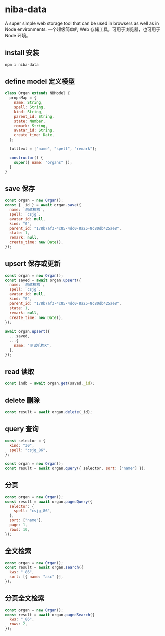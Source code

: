 # niba-data

A super simple web storage tool that can be used in browsers as well as in Node environments.
一个超级简单的 Web 存储工具，可用于浏览器，也可用于 Node 环境。

## install 安装

```bash
npm i niba-data
```

## define model 定义模型

```javascript
class Organ extends NBModel {
  propsMap = {
    name: String,
    spell: String,
    kind: String,
    parent_id: String,
    state: Number,
    remark: String,
    avatar_id: String,
    create_time: Date,
  };

  fulltext = ["name", "spell", "remark"];

  constructor() {
    super({ name: "organs" });
  }
}
```

## save 保存

```javascript
const organ = new Organ();
const { _id } = await organ.save({
  name: `测试机构`,
  spell: `csjg`,
  avatar_id: null,
  kind: "0",
  parent_id: "178b7af3-4c85-4dc0-8a25-8c80db425ae8",
  state: 1,
  remark: null,
  create_time: new Date(),
});
```

## upsert 保存或更新

```javascript
const organ = new Organ();
const saved = await organ.upsert({
  name: `测试机构`,
  spell: `csjg`,
  avatar_id: null,
  kind: "0",
  parent_id: "178b7af3-4c85-4dc0-8a25-8c80db425ae8",
  state: 1,
  remark: null,
  create_time: new Date(),
});

await organ.upsert({
  ...saved,
  ...{
    name: "测试机构X",
  },
});
```

## read 读取

```javascript
const indb = await organ.get(saved._id);
```

## delete 删除

```javascript
const result = await organ.delete(_id);
```

## query 查询

```javascript
const selector = {
  kind: "30",
  spell: "csjg_86",
};

const organ = new Organ();
const result = await organ.query({ selector, sort: ["name"] });
```

## 分页

```javascript
const organ = new Organ();
const result = await organ.pagedQuery({
  selector: {
    spell: "csjg_86",
  },
  sort: ["name"],
  page: 1,
  rows: 10,
});
```

## 全文检索

```javascript
const organ = new Organ();
const result = await organ.search({
  kws: "_86",
  sort: [{ name: "asc" }],
});
```

## 分页全文检索

```javascript
const organ = new Organ();
const result = await organ.pagedSearch({
  kws: "_86",
  rows: 2,
});
```
